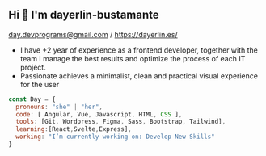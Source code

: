 <h2> Hi  👋 I'm dayerlin-bustamante </h2>

day.devprograms@gmail.com / https://dayerlin.es/

- I have +2 year of experience as a frontend developer, together with the team I manage the best results and optimize the process of each IT project. 
- Passionate achieves a minimalist, clean and practical visual experience for the user

```javascript
const Day = {
  pronouns: "she" | "her",
  code: [ Angular, Vue, Javascript, HTML, CSS ],
  tools: [Git, Wordpress, Figma, Sass, Bootstrap, Tailwind],
  learning:[React,Svelte,Express],
  working: "I’m currently working on: Develop New Skills"
}
```
